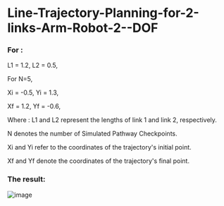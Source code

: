 # Line-Trajectory-Planning-for-2-links-Arm-Robot-2--DOF

### For :
L1 = 1.2,
L2 = 0.5,

For N=5,

Xi = -0.5,
Yi = 1.3,

Xf = 1.2,
Yf = -0.6, 

Where :
L1 and L2 represent the lengths of link 1 and link 2, respectively.

N denotes the number of Simulated Pathway Checkpoints.

Xi and Yi refer to the coordinates of the trajectory's initial point.

Xf and Yf denote the coordinates of the trajectory's final point.

### The result:
![image](https://github.com/Ammarhmm6/Line-Trajectory-Planning-for-2-links-Arm-Robot-2--DOF-/assets/152064504/a597519d-a36f-4253-a460-00eae1a3dbd5)
